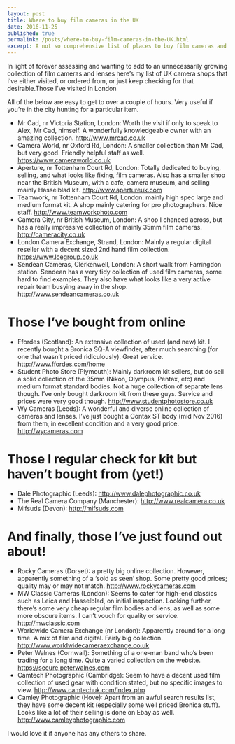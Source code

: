 ```yaml
---
layout: post
title: Where to buy film cameras in the UK
date: 2016-11-25
published: true
permalink: /posts/where-to-buy-film-cameras-in-the-UK.html
excerpt: A not so comprehensive list of places to buy film cameras and lenses. Some I've bought from, some I haven't (yet)
---
```


In light of forever assessing and wanting to add to an unnecessarily growing collection of film cameras and lenses here’s my list of UK camera shops that I’ve either visited, or ordered from, or just keep checking for that desirable.Those I’ve visited in London

All of the below are easy to get to over a couple of hours. Very useful if you’re in the city hunting for a particular item.

* Mr Cad, nr Victoria Station, London: Worth the visit if only to speak to Alex, Mr Cad, himself. A wonderfully knowledgeable owner with an amazing collection. http://www.mrcad.co.uk
* Camera World, nr Oxford Rd, London: A smaller collection than Mr Cad, but very good. Friendly helpful staff as well. https://www.cameraworld.co.uk
* Aperture, nr Tottenham Court Rd, London: Totally dedicated to buying, selling, and what looks like fixing, film cameras. Also has a smaller shop near the British Museum, with a cafe, camera museum, and selling mainly Hasselblad kit. http://www.apertureuk.com
* Teamwork, nr Tottenham Court Rd, London: mainly high spec large and medium format kit. A shop mainly catering for pro photographers. Nice staff. http://www.teamworkphoto.com
* Camera City, nr British Museum, London: A shop I chanced across, but has a really impressive collection of mainly 35mm film cameras. http://cameracity.co.uk
* London Camera Exchange, Strand, London: Mainly a regular digital reseller with a decent sized 2nd hand film collection. https://www.lcegroup.co.uk
* Sendean Cameras, Clerkenwell, London: A short walk from Farringdon station. Sendean has a very tidy collection of used film cameras, some hard to find examples. They also have what looks like a very active repair team busying away in the shop. http://www.sendeancameras.co.uk

# Those I’ve bought from online

* Ffordes (Scotland): An extensive collection of used (and new) kit. I recently bought a Bronica SQ-A viewfinder, after much searching (for one that wasn’t priced ridiculously). Great service. http://www.ffordes.com/home
* Student Photo Store (Plymouth): Mainly darkroom kit sellers, but do sell a solid collection of the 35mm (Nikon, Olympus, Pentax, etc) and medium format standard bodies. Not a huge collection of separate lens though. I’ve only bought darkroom kit from these guys. Service and prices were very good though. http://www.studentphotostore.co.uk
* Wy Cameras (Leeds): A wonderful and diverse online collection of cameras and lenses. I’ve just bought a Contax ST body (mid Nov 2016) from them, in excellent condition and a very good price. http://wycameras.com

# Those I regular check for kit but haven’t bought from (yet!)

* Dale Photographic (Leeds): http://www.dalephotographic.co.uk
* The Real Camera Company (Manchester): http://www.realcamera.co.uk
* Mifsuds (Devon): http://mifsuds.com

# And finally, those I’ve just found out about!

* Rocky Cameras (Dorset): a pretty big online collection. However, apparently something of a ‘sold as seen’ shop. Some pretty good prices; quality may or may not match. http://www.rockycameras.com
* MW Classic Cameras (London): Seems to cater for high-end classics such as Leica and Hasselblad, on initial inspection. Looking further, there’s some very cheap regular film bodies and lens, as well as some more obscure items. I can’t vouch for quality or service. http://mwclassic.com
* Worldwide Camera Exchange (nr London): Apparently around for a long time. A mix of film and digital. Fairly big collection. http://www.worldwidecameraexchange.co.uk
* Peter Walnes (Cornwall): Something of a one-man band who’s been trading for a long time. Quite a varied collection on the website. https://secure.peterwalnes.com
* Camtech Photographic (Cambridge): Seem to have a decent used film collection of used gear with condition stated, but no specific images to view. http://www.camtechuk.com/index.php
* Camley Photographic (Hove): Apart from an awful search results list, they have some decent kit (especially some well priced Bronica stuff). Looks like a lot of their selling is done on Ebay as well. http://www.camleyphotographic.com

I would love it if anyone has any others to share.
